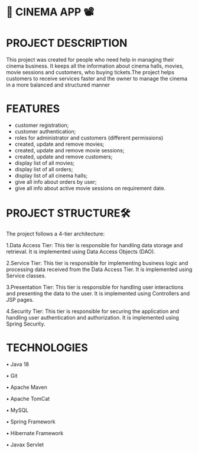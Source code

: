 ﻿# 🎥 CINEMA APP 📽
# PROJECT DESCRIPTION
This project was created for people who need help in managing their cinema business. It keeps all the information about cinema halls, movies, movie sessions and customers, who buying tickets.The project helps customers to receive services faster and the owner to manage the cinema in a more balanced and structured manner
# FEATURES
- customer registration;
- customer authentication;
- roles for administrator and customers (different permissions)
- created, update and remove movies;
- created, update and remove movie sessions;
- created, update and remove customers;
- display list of all movies;
- display list of all orders;
- display list of all cinema halls;
- give all info about orders by user;
- give all info about active movie sessions on requirement date.
# PROJECT STRUCTURE🛠
The project follows a 4-tier architecture:

1.Data Access Tier: This tier is responsible for handling data storage and retrieval. It is implemented using Data Access Objects (DAO).

2.Service Tier: This tier is responsible for implementing business logic and processing data received from the Data Access Tier. It is implemented using Service classes.

3.Presentation Tier: This tier is responsible for handling user interactions and presenting the data to the user. It is implemented using Controllers and JSP pages.

4.Security Tier: This tier is responsible for securing the application and handling user authentication and authorization. It is implemented using Spring Security.
# TECHNOLOGIES
• Java 18

• Git

• Apache Maven

• Apache TomCat

• MySQL

• Spring Framework

• Hibernate Framework

• Javax Servlet


